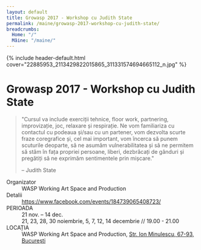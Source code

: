 ```yaml
---
layout: default
title: Growasp 2017 - Workshop cu Judith State
permalink: /maine/growasp-2017-workshop-cu-judith-state/
breadcrumbs:
  Home: "/"
  Mâine: "/maine/"
---
```


{% include header-default.html cover="22885953_2113429822015865_311331574694665112_n.jpg" %}

# Growasp 2017 - Workshop cu Judith State

> "Cursul va include exerciții tehnice, floor work, partnering, improvizație, joc, relaxare și respirație. Ne vom familiariza cu contactul cu podeaua și/sau cu un partener, vom dezvolta scurte fraze coregrafice și, cel mai important, vom încerca să punem scuturile deoparte, să ne asumăm vulnerabilitatea și să ne permitem să stăm în fața propriei persoane, liberi, dezbrăcați de gânduri și pregătiți să ne exprimăm sentimentele prin mișcare."
>
> – Judith State

<dl class="dl">
  <dt>Organizator</dt>
  <dd>WASP Working Art Space and Production</dd>
  <dt>Detalii</dt>
  <dd><a href="https://www.facebook.com/events/184739065408723/">https://www.facebook.com/events/184739065408723/</a></dd>
  <dt>PERIOADA</dt>
  <dd>21 nov. – 14 dec.</dd>
  <dd>21, 23, 28, 30 noiembrie, 5, 7, 12, 14 decembrie // 19.00 - 21.00</dd>
  <dt>LOCAȚIA</dt>
  <dd>WASP Working Art Space and Production, <a href="https://www.google.ro/maps/place/Working+Art+Space+and+Production/@44.4146254,26.1189057,17z/data=!3m1!4b1!4m5!3m4!1s0x40b1fefcabd9cd2b:0x456eddb51e4439b2!8m2!3d44.4146254!4d26.1210944">Str. Ion  Minulescu, 67-93, București</a></dd>
</dl>


